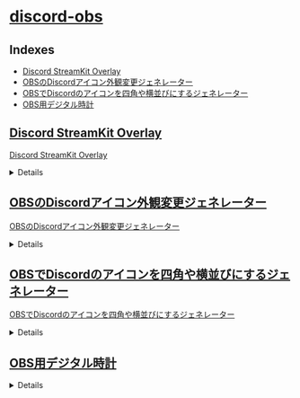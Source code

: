 # [discord-obs](discord-obs.md)

## Indexes

- [Discord StreamKit Overlay](#discord-streamkit-overlay)
- [OBSのDiscordアイコン外観変更ジェネレーター](#obsのdiscordアイコン外観変更ジェネレーター)
- [OBSでDiscordのアイコンを四角や横並びにするジェネレーター](#obsでdiscordのアイコンを四角や横並びにするジェネレーター)
- [OBS用デジタル時計](#OBS用デジタル時計)

## [Discord StreamKit Overlay](https://streamkit.discord.com/overlay)

[Discord StreamKit Overlay](https://streamkit.discord.com/overlay)

<details>

- Show Speaking Users Only: false
- Small Avatars: true
- Hide Names: true
- Show My Avatar First: false
- Text Color:
    - Text Color: #ffffff
    - Text Size: 14px
    - Text Outline Color: #000000
    - Text Outline Size: 0px
    - Shadow Color: #000000
    - Shadow Size: 0px
- BACKGROUND SETTINGS:
    - Background Color: #1e2124
    - Opacity: 95%
    - Shadow Color: #000000
    - Shadow Size: 0px

</details>

## [OBSのDiscordアイコン外観変更ジェネレーター](https://obs-discord-icon.alfebelow.com/)

[OBSのDiscordアイコン外観変更ジェネレーター](https://obs-discord-icon.alfebelow.com/)

<details>

- アイコンの並び: 横並び
- アイコンの間隔（上下）: 0
- アイコンの間隔（左右）: 0
- アイコンの形: 丸
- アイコンの大きさ: 標準
- 話すときの動き: 
    - 縁取り: true
    - 点滅: false
    - ぴょこぴょこ: true
- 動きの速さ: 80
- 色: #ffffff
- 名前: false
- 特定のユーザを隠す:

### Discord

- ローカルファイル: false
- 幅: 900
- 高さ: 200
- OBSで音声を制御する: false
- カスタムフレームレートを使用する: false
- 表示されていないときにソースをシャットダウンする: true
- シーンがアクティブになったときにブラウザの表示を更新する: true
- ページ権限: OBSのステータス情報へのアクセス

</details>

## [OBSでDiscordのアイコンを四角や横並びにするジェネレーター](https://blog.alfebelow.com/entry/2022/03/20/obs-discord-icon)

[OBSでDiscordのアイコンを四角や横並びにするジェネレーター](https://blog.alfebelow.com/entry/2022/03/20/obs-discord-icon)

<details>
    
1. OBSのソースにブラウザを追加
OBSを起動、OBSのシーンを選択後、「ソース」欄で右クリックしてブラウザを追加

2. Discord を起動

3. [Discord StreamKit Overlay](https://streamkit.discord.com/overlay) にアクセス
[Discord StreamKit Overlay](https://streamkit.discord.com/overlay)

4. ボイスウィジェットのURLを取得
`Install for OBS` をクリックし、 `VOICE WIDGET` のタブを選択
`Server` と `Voice Channel`からボイスチャンネルを選択
右下に表示されるURLをコピー

5. OBSにURLを入力
OBSに戻り、中央にあるURLの入力欄に `4.` でコピーしたURLを貼り付け

6. カスタムCSSを作成
[OBSのDiscordアイコン外観変更ジェネレーター](https://obs-discord-icon.alfebelow.com/) で好みの見た目を決めたあと、下に表示されるCSSをコピー

7. OBSにカスタムCSSを入力
OBSに戻り、URLの少し下にあるカスタムCSSの入力欄に `6.` でコピーしたカスタムCSSを貼り付け

8. 作成完了
ダイアログをOKで閉じて完了。OBSに話している人が表示されます。

<details>

<summary>Sample CSS</summary>

```css
[class*="Voice_voiceStates__"] {
  display: flex;
  flex-wrap: wrap;
  margin: 32px;
} 
[class*="Voice_voiceState__"] {
  height: auto;
  margin-bottom: 0;
  display: flex;
  flex-direction: column;
} 
[class*="Voice_avatar__"] {
  filter: brightness(70%);
  margin-right: 0;
} 
[class*="Voice_avatarSpeaking__"] {
  position: relative;
  filter: brightness(100%);
  border-color: #FFFFFF;
  animation: 750ms infinite alternate ease-in-out speak-jump;
  z-index: 1;
  animation-duration: 351ms;
} 
[class*="Voice_name__"] {
  left: 0px;
  position: relative;
  max-width: 56px;
  box-sizing: border-box;
  text-overflow: clip;
  white-space: nowrap;
  overflow: hidden;
  display: block;
  text-align: center;
  z-index: 2;
} 
[class*="Voice_user__"] {
  padding-top: 0px;
}
[src*="avatars/533698325203910668/"], [src*="avatars/533698325203910668/"] + [class*="Voice_user_"]  {
  /* shovel blue */
  display: none;
}
[src*="avatars/600611976024162304/"], [src*="avatars/600611976024162304/"] + [class*="Voice_user_"]  {
  /* shovel green */
  display: none;
}
[src*="avatars/600611680711606284/"], [src*="avatars/600611680711606284/"] + [class*="Voice_user_"]  {
  /* shovel red */
  display: none;
}

@keyframes speak-jump {
  0% {
    bottom: 0px;
  }
  50% {
    bottom: 10px;
  }
  100% {
    bottom: 0px;
  }
}
@keyframes speak-border {
  0% {
    filter: drop-shadow(2px 2px 0px #FFFFFF) drop-shadow(-2px -2px 0px #FFFFFF) drop-shadow(-2px 2px 0px #FFFFFF) drop-shadow(2px -2px 0px #FFFFFF);
  }
  50% {
    filter: drop-shadow(2px 2px 0px #FFFFFF) drop-shadow(-2px -2px 0px #FFFFFF) drop-shadow(-2px 2px 0px #FFFFFF) drop-shadow(2px -2px 0px #FFFFFF);
  }
  100% {
    filter: drop-shadow(2px 2px 0px #FFFFFF) drop-shadow(-2px -2px 0px #FFFFFF) drop-shadow(-2px 2px 0px #FFFFFF) drop-shadow(2px -2px 0px #FFFFFF);
  }
}
```

</details>

</details>

## [OBS用デジタル時計](https://booth.pm/ja/items/2912843)

<details>

![](https://booth.pximg.net/400befd1-501f-42a8-b02f-073976818d5d/i/2912843/24fc8224-f246-4907-bcbe-2e8bbf5c617f_base_resized.jpg)

</details>
